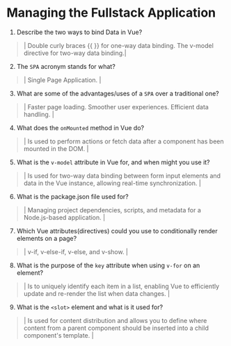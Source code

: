 # Managing the Fullstack Application

1. Describe the two ways to bind Data in Vue?

  > | Double curly braces {{ }} for one-way data binding.
The v-model directive for two-way data binding.|

2. The `SPA` acronym stands for what?

  > | Single Page Application. |

3. What are some of the advantages/uses of a `SPA` over a traditional one?

  > | Faster page loading.
Smoother user experiences.
Efficient data handling. |

4. What does the `onMounted` method in Vue do?

  > | Is used to perform actions or fetch data after a component has been mounted in the DOM. |

5. What is the `v-model` attribute in Vue for, and when might you use it?

  > | Is used for two-way data binding between form input elements and data in the Vue instance, allowing real-time synchronization. |

6. What is the package.json file used for?

  > | Managing project dependencies, scripts, and metadata for a Node.js-based application. |

7. Which Vue attributes(directives) could you use to conditionally render elements on a page?

  > | v-if, v-else-if, v-else, and v-show. |

8. What is the purpose of the `key` attribute when using `v-for` on an element?

  > | Is to uniquely identify each item in a list, enabling Vue to efficiently update and re-render the list when data changes. |

9. What is the `<slot>` element and what is it used for?

  > | Is used for content distribution and allows you to define where content from a parent component should be inserted into a child component's template. |
